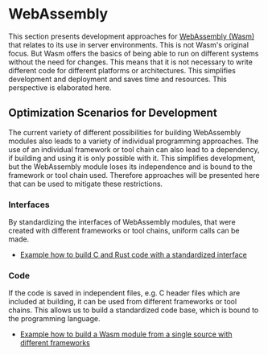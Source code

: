 # WebAssembly

This section presents development approaches for [WebAssembly (Wasm)](https://webassembly.org/) that relates to its use in server environments. This is not Wasm's original focus. But Wasm offers the basics of being able to run on different systems without the need for changes. This means that it is not necessary to write different code for different platforms or architectures. This simplifies development and deployment and saves time and resources. This perspective is elaborated here.

## Optimization Scenarios for Development

The current variety of different possibilities for building WebAssembly modules also leads to a variety of individual programming approaches. The use of an individual framework or tool chain can also lead to a dependency, if building and using it is only possible with it. This simplifies development, but the WebAssembly module loses its independence and is bound to the framework or tool chain used. Therefore approaches will be presented here that can be used to mitigate these restrictions.

### Interfaces

By standardizing the interfaces of WebAssembly modules, that were created with different frameworks or tool chains, uniform calls can be made.

* [Example how to build C and Rust code with a standardized interface](https://github.com/StSchnell/WebAssembly/blob/main/Use%20WebAssemblies%20Originate%20from%20Different%20Sources%20with%20Equivalent%20Interfaces%20with%20one%20Calling%20Program.md)

### Code

If the code is saved in independent files, e.g. C header files which are included at building, it can be used from different frameworks or tool chains. This allows us to build a standardized code base, which is bound to the programming language.

* [Example how to build a Wasm module from a single source with different frameworks](https://github.com/StSchnell/WebAssembly/blob/main/One%20C%20Header%20Files%20for%20Using%20in%20Different%20WebAssembly%20Runtime%20Environments.md)
